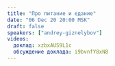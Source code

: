 ```yaml
---
title: "Про питание и едание"
date: "06 Dec 20 20:00 MSK"
draft: false
speakers: ["andrey-giznelybov"] 
videos:
  доклад: xzbxAUS9L1c
  обсуждение доклада: i9bvnfY8xN8
---
```


